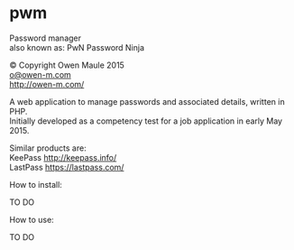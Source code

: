 # pwm
Password manager
<br />also known as: PwN Password Ninja

© Copyright Owen Maule 2015<br />
o@owen-m.com<br />
http://owen-m.com/

A web application to manage passwords and associated details, written in PHP.<br />
Initially developed as a competency test for a job application in early May 2015.

Similar products are:<br />
KeePass http://keepass.info/<br />
LastPass https://lastpass.com/

How to install:

TO DO

How to use:

TO DO
